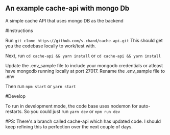 ## An example cache-api with mongo Db
A simple cache API that uses mongo DB as the backend

#Instructions

Run `git clone https://github.com/s-chand/cache-api.git`
This should get you the codebase locally to work/test with.

Next, run `cd cache-api && yarn install` or `cd cache-api && yarn install`

Update the .env_sample file to include your mongodb credentials or atleast have mongodb running locally at port 27017.
Rename the .env_sample file to .env

Then run `npm start` or `yarn start`

#Develop

To run in development mode, the code base uses nodemon for auto-restarts.
So you could just run `yarn dev` or `npm run dev`

#PS: There's a branch called cache-api which has updated code. I should keep refining this to perfection over the next couple of days.
